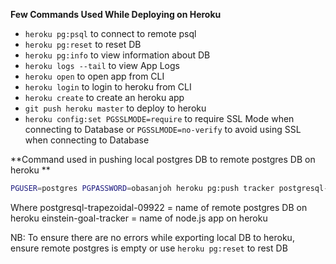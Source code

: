 **Few Commands Used While Deploying on Heroku**

- `heroku pg:psql` to connect to remote psql
- `heroku pg:reset` to reset DB
- `heroku pg:info` to view information about DB
- `heroku logs --tail` to view App Logs
- `heroku open` to open app from CLI
- `heroku login` to login to heroku from CLI
- `heroku create` to create an heroku app
- `git push heroku master` to deploy to heroku
- `heroku config:set PGSSLMODE=require` to require SSL Mode when connecting to
  Database or `PGSSLMODE=no-verify` to avoid using SSL when connecting to
  Database

**Command used in pushing local postgres DB to remote postgres DB on heroku **

```bash
PGUSER=postgres PGPASSWORD=obasanjoh heroku pg:push tracker postgresql-trapezoidal-09922 --app einstein-goal-tracker
```

Where postgresql-trapezoidal-09922 = name of remote postgres DB on heroku
einstein-goal-tracker = name of node.js app on heroku

NB: To ensure there are no errors while exporting local DB to heroku, ensure
remote postgres is empty or use `heroku pg:reset` to rest DB

